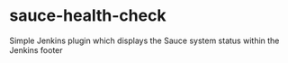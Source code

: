 sauce-health-check
==================

Simple Jenkins plugin which displays the Sauce system status within the Jenkins footer
